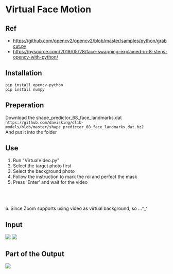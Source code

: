 # Virtual Face Motion

## Ref
- https://github.com/opencv2/opencv2/blob/master/samples/python/grabcut.py
- https://pysource.com/2019/05/28/face-swapping-explained-in-8-steps-opencv-with-python/

## Installation 
```
pip install opencv-python
pip install numpy
```

## Preperation
Download the shape_predictor_68_face_landmarks.dat <br/>
`https://github.com/davisking/dlib-models/blob/master/shape_predictor_68_face_landmarks.dat.bz2` <br/>
And put it into the folder

## Use
1. Run "VirtualVideo.py"
2. Select the target photo first
3. Select the background photo
4. Follow the instruction to mark the roi and perfect the mask
5. Press 'Enter' and wait for the video
<br/>
<br/>
<br/>
6. Since Zoom supports using video as virtual background, so ...^_^

## Input
![](https://i.imgur.com/xsJWmfj.jpg)
![](https://i.imgur.com/gFGx1yG.jpg)

## Part of the Output
![](https://i.imgur.com/Md66Sp8.gif)
